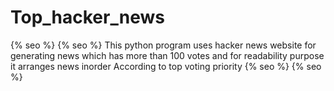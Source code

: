 # Top_hacker_news 
{% seo %} {% seo %}
This python program uses hacker news website for generating news which has more than 100 votes and for readability purpose it arranges news inorder According to top voting priority
 {% seo %} {% seo %}
